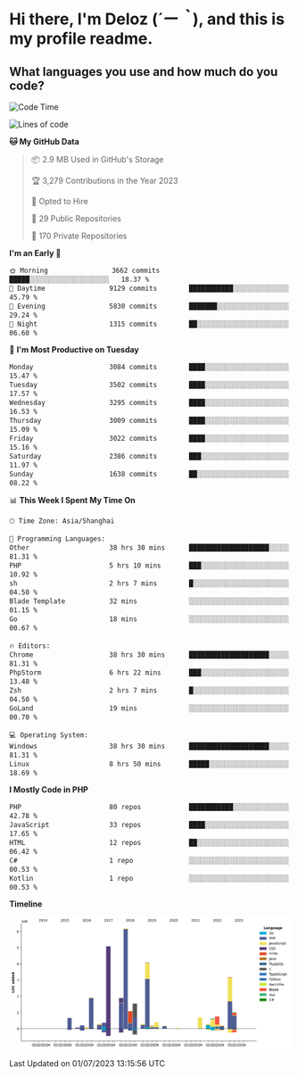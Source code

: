 # **Hi there, I'm Deloz (*´ー｀*), and this is my profile readme.**

## **What languages you use and how much do you code?**

<!--START_SECTION:waka-->
![Code Time](http://img.shields.io/badge/Code%20Time-1%2C794%20hrs-blue)

![Lines of code](https://img.shields.io/badge/From%20Hello%20World%20I%27ve%20Written-31.1%20million%20lines%20of%20code-blue)

**🐱 My GitHub Data** 

> 📦 2.9 MB Used in GitHub's Storage 
 > 
> 🏆 3,279 Contributions in the Year 2023
 > 
> 💼 Opted to Hire
 > 
> 📜 29 Public Repositories 
 > 
> 🔑 170 Private Repositories 
 > 
**I'm an Early 🐤** 

```text
🌞 Morning                3662 commits        █████░░░░░░░░░░░░░░░░░░░░   18.37 % 
🌆 Daytime                9129 commits        ███████████░░░░░░░░░░░░░░   45.79 % 
🌃 Evening                5830 commits        ███████░░░░░░░░░░░░░░░░░░   29.24 % 
🌙 Night                  1315 commits        ██░░░░░░░░░░░░░░░░░░░░░░░   06.60 % 
```
📅 **I'm Most Productive on Tuesday** 

```text
Monday                   3084 commits        ████░░░░░░░░░░░░░░░░░░░░░   15.47 % 
Tuesday                  3502 commits        ████░░░░░░░░░░░░░░░░░░░░░   17.57 % 
Wednesday                3295 commits        ████░░░░░░░░░░░░░░░░░░░░░   16.53 % 
Thursday                 3009 commits        ████░░░░░░░░░░░░░░░░░░░░░   15.09 % 
Friday                   3022 commits        ████░░░░░░░░░░░░░░░░░░░░░   15.16 % 
Saturday                 2386 commits        ███░░░░░░░░░░░░░░░░░░░░░░   11.97 % 
Sunday                   1638 commits        ██░░░░░░░░░░░░░░░░░░░░░░░   08.22 % 
```


📊 **This Week I Spent My Time On** 

```text
🕑︎ Time Zone: Asia/Shanghai

💬 Programming Languages: 
Other                    38 hrs 30 mins      ████████████████████░░░░░   81.31 % 
PHP                      5 hrs 10 mins       ███░░░░░░░░░░░░░░░░░░░░░░   10.92 % 
sh                       2 hrs 7 mins        █░░░░░░░░░░░░░░░░░░░░░░░░   04.50 % 
Blade Template           32 mins             ░░░░░░░░░░░░░░░░░░░░░░░░░   01.15 % 
Go                       18 mins             ░░░░░░░░░░░░░░░░░░░░░░░░░   00.67 % 

🔥 Editors: 
Chrome                   38 hrs 30 mins      ████████████████████░░░░░   81.31 % 
PhpStorm                 6 hrs 22 mins       ███░░░░░░░░░░░░░░░░░░░░░░   13.48 % 
Zsh                      2 hrs 7 mins        █░░░░░░░░░░░░░░░░░░░░░░░░   04.50 % 
GoLand                   19 mins             ░░░░░░░░░░░░░░░░░░░░░░░░░   00.70 % 

💻 Operating System: 
Windows                  38 hrs 30 mins      ████████████████████░░░░░   81.31 % 
Linux                    8 hrs 50 mins       █████░░░░░░░░░░░░░░░░░░░░   18.69 % 
```

**I Mostly Code in PHP** 

```text
PHP                      80 repos            ███████████░░░░░░░░░░░░░░   42.78 % 
JavaScript               33 repos            ████░░░░░░░░░░░░░░░░░░░░░   17.65 % 
HTML                     12 repos            ██░░░░░░░░░░░░░░░░░░░░░░░   06.42 % 
C#                       1 repo              ░░░░░░░░░░░░░░░░░░░░░░░░░   00.53 % 
Kotlin                   1 repo              ░░░░░░░░░░░░░░░░░░░░░░░░░   00.53 % 
```



**Timeline**

![Lines of Code chart](https://raw.githubusercontent.com/deloz/deloz/main/assets/bar_graph.png)


 Last Updated on 01/07/2023 13:15:56 UTC
<!--END_SECTION:waka-->
